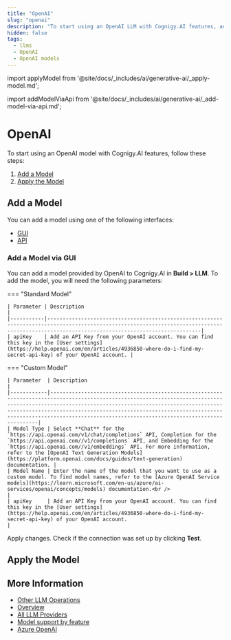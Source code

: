 ```yaml
---
title: "OpenAI"
slug: "openai"
description: "To start using an OpenAI LLM with Cognigy.AI features, add the LLM and apply it to the corresponding use case."
hidden: false
tags:
  - llms
  - OpenAI
  - OpenAI models
---
```


import applyModel from '@site/docs/_includes/ai/generative-ai/_apply-model.md';



import addModelViaApi from '@site/docs/_includes/ai/generative-ai/_add-model-via-api.md';



# OpenAI

To start using an OpenAI model with Cognigy.AI features, follow these steps:

1. [Add a Model](#add-a-model)
2. [Apply the Model](#apply-the-model)

## Add a Model

You can add a model using one of the following interfaces:

- [GUI](#add-a-model-via-gui)
- [API](#add-a-model-via-api)

### Add a Model via GUI

You can add a model provided by OpenAI to Cognigy.AI in **Build > LLM**. To add the model, you will need the following parameters:

=== "Standard Model"

    | Parameter | Description                                                                                                                                                                                  |
    |-----------|----------------------------------------------------------------------------------------------------------------------------------------------------------------------------------------------|
    | apiKey    | Add an API Key from your OpenAI account. You can find this key in the [User settings](https://help.openai.com/en/articles/4936850-where-do-i-find-my-secret-api-key) of your OpenAI account. |

=== "Custom Model"

    | Parameter  | Description                                                                                                                                                                                                                                                                                                                                              |
    |------------|----------------------------------------------------------------------------------------------------------------------------------------------------------------------------------------------------------------------------------------------------------------------------------------------------------------------------------------------------------|
    | Model Type | Select **Chat** for the `https://api.openai.com/v1/chat/completions` API, Completion for the `https://api.openai.com//v1/completions` API, and Embedding for the `https://api.openai.com//v1/embeddings` API. For more information, refer to the [OpenAI Text Generation Models](https://platform.openai.com/docs/guides/text-generation) documentation. |
    | Model Name | Enter the name of the model that you want to use as a custom model. To find model names, refer to the [Azure OpenAI Service models](https://learn.microsoft.com/en-us/azure/ai-services/openai/concepts/models) documentation.<br />                                                                                                                             |
    | apiKey     | Add an API Key from your OpenAI account. You can find this key in the [User settings](https://help.openai.com/en/articles/4936850-where-do-i-find-my-secret-api-key) of your OpenAI account.                                                                                                                                                             |
    

Apply changes. Check if the connection was set up by clicking **Test**.

<addModelViaApi />

## Apply the Model

<applyModel />

## More Information

- [Other LLM Operations](../other-operations.md)
- [Overview](../overview.md)
- [All LLM Providers](all-providers.md)
- [Model support by feature](../model-support-by-feature.md)
- [Azure OpenAI](microsoft-azure-openai.md)
